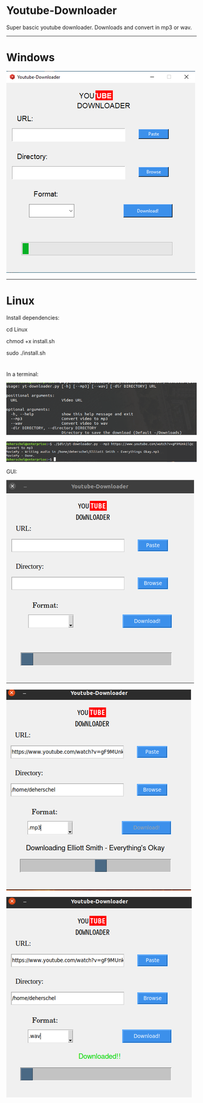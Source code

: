 # Youtube-Downloader
Super bascic youtube downloader. Downloads and convert in mp3 or wav. 

_________________________________________________________________________________________________________

# Windows

![](https://raw.githubusercontent.com/DeHerschel/Youtube-Downloader/main/assets/windowsgui.png)


________________________________________________________________________________________________________

# Linux
Install dependencies:


cd Linux

chmod +x install.sh

sudo ./install.sh

# 

In a terminal:

![Terminal](https://raw.githubusercontent.com/DeHerschel/Youtube-Downloader/main/assets/help.png)

![](https://raw.githubusercontent.com/DeHerschel/Youtube-Downloader/main/assets/terminal.png)



GUI:

![Graphic interface](https://raw.githubusercontent.com/DeHerschel/Youtube-Downloader/main/assets/basic.png)

![](https://raw.githubusercontent.com/DeHerschel/Youtube-Downloader/main/assets/downloading.png)

![](https://raw.githubusercontent.com/DeHerschel/Youtube-Downloader/main/assets/downloaded.png)



